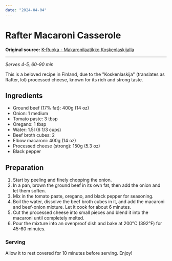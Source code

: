 ```yaml
---
date: "2024-04-04"
---
```


# Rafter Macaroni Casserole

**Original source:** [K-Ruoka - Makaronilaatikko Koskenlaskijalla](https://www.k-ruoka.fi/reseptit/makaronilaatikko-koskenlaskijalla)

---

*Serves 4-5, 60-90 min*

This is a beloved recipe in Finland, due to the "Koskenlaskija" (translates as Rafter, lol) processed cheese, known for its rich and strong taste.

## Ingredients
- Ground beef (17% fat): 400g (14 oz)
- Onion: 1 medium
- Tomato paste: 3 tbsp
- Oregano: 1 tbsp
- Water: 1.5l (6 1/3 cups)
- Beef broth cubes: 2
- Elbow macaroni: 400g (14 oz)
- Processed cheese (strong): 150g (5.3 oz)
- Black pepper

## Preparation
1. Start by peeling and finely chopping the onion.
2. In a pan, brown the ground beef in its own fat, then add the onion and let them soften.
3. Mix in the tomato paste, oregano, and black pepper for seasoning.
4. Boil the water, dissolve the beef broth cubes in it, and add the macaroni and beef-onion mixture. Let it cook for about 6 minutes.
5. Cut the processed cheese into small pieces and blend it into the macaroni until completely melted.
6. Pour the mixture into an ovenproof dish and bake at 200°C (392°F) for 45-60 minutes.

### Serving
Allow it to rest covered for 10 minutes before serving. Enjoy!

